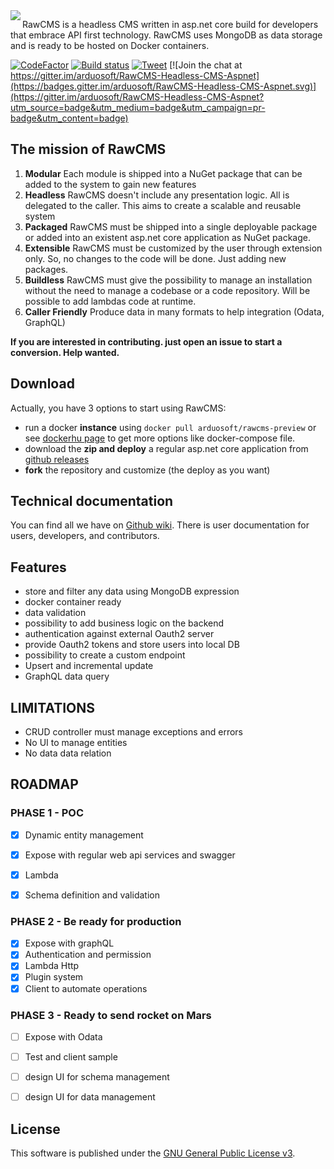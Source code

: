 <img align="left"  src="https://github.com/arduosoft/RawCMS/blob/develop/asset/logo_horizzontal.png?raw=true">

RawCMS is a headless CMS written in asp.net core build for developers that embrace API first technology. RawCMS uses MongoDB as data storage and is ready to be hosted on Docker containers.

[![CodeFactor](https://www.codefactor.io/repository/github/arduosoft/rawcms/badge?style=flat-square)](https://www.codefactor.io/repository/github/arduosoft/rawcms/)
[![Build status](https://ci.appveyor.com/api/projects/status/65b7mnf0bop393u7/branch/develop?svg=true)](https://ci.appveyor.com/project/zeppaman/rawcms)
[![Tweet](https://img.shields.io/twitter/url/http/shields.io.svg?style=social)](https://twitter.com/intent/tweet?text=Discover%20RawCMS%20a%20free%20opensource%20Headless%20CMS%20Based%20on%20AspnetCore%20and%20MongoDB%204&url=https://github.com/arduosoft/RawCMS&hashtags=CMS,Headless,AspnetCore,developer,opensource) [![Join the chat at https://gitter.im/arduosoft/RawCMS-Headless-CMS-Aspnet](https://badges.gitter.im/arduosoft/RawCMS-Headless-CMS-Aspnet.svg)](https://gitter.im/arduosoft/RawCMS-Headless-CMS-Aspnet?utm_source=badge&utm_medium=badge&utm_campaign=pr-badge&utm_content=badge)



## The mission of RawCMS

1. **Modular** Each module is shipped into a NuGet package that can be added to the system to gain new features
2. **Headless** RawCMS doesn't include any presentation logic. All is delegated to the caller. This aims to create a scalable and reusable system
3. **Packaged** RawCMS must be shipped into a single deployable package or added into an existent asp.net core application as NuGet package.
4. **Extensible** RawCMS must be customized by the user through extension only. So, no changes to the code will be done. Just adding new packages.
5. **Buildless** RawCMS must give the possibility to manage an installation without the need to manage a codebase or a code repository. Will be possible to add lambdas code at runtime.
6. **Caller Friendly** Produce data in many formats to help integration (Odata, GraphQL)


**__If you are interested in contributing. just open an issue to start a conversion. Help wanted.__**

## Download
Actually, you have 3 options to start using RawCMS:
- run a docker **instance** using `docker pull arduosoft/rawcms-preview` or see [dockerhu page](https://hub.docker.com/r/arduosoft/rawcms-preview) to get more options like docker-compose file.
- download the **zip and deploy** a regular asp.net core application from [github releases](https://github.com/arduosoft/RawCMS/releases)
- **fork** the repository and customize (the deploy as you want)

## Technical documentation
You can find all we have on [Github wiki](https://github.com/arduosoft/RawCMS/wiki). There is user documentation for users, developers, and contributors.

## Features
- store and filter any data using MongoDB expression
- docker container ready
- data validation
- possibility to add business logic on the backend
- authentication against external Oauth2 server
- provide Oauth2 tokens and store users into local DB
- possibility to create a custom endpoint
- Upsert and incremental update
- GraphQL data query


## LIMITATIONS
- CRUD controller must manage exceptions and errors
- No UI to manage entities
- No data data relation
## ROADMAP

### PHASE 1 - POC

- [x] Dynamic entity management
- [x] Expose with regular web api services and swagger
- [x] Lambda
- [x] Schema definition and validation


### PHASE 2 - Be ready for production
- [x] Expose with graphQL
- [x] Authentication and permission
- [x] Lambda Http
- [x] Plugin system
- [x] Client to automate operations

### PHASE 3 - Ready to send rocket on Mars
- [ ] Expose with Odata
- [ ] Test and client sample
- [ ] design UI for schema management
- [ ] design UI for data management


## License

This software is published under the [GNU General Public License v3](https://github.com/arduosoft/RawCMS/blob/develop/LICENSE).



